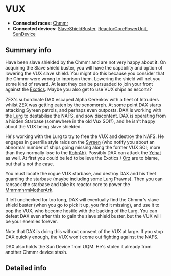 # VUX #

  * **Connected races:** [Chmmr](Chmmr.md)
  * **Connected devices:** [SlaveShieldBuster](SlaveShieldBuster.md), [ReactorCorePowerUnit](ReactorCorePowerUnit.md), [SunDevice](SunDevice.md)

## Summary info ##

Have been slave shielded by the Chmmr and are not very happy about it. On acquiring the Slave shield buster, you will have the capability and option of lowering the VUX slave shield. You might do this because you consider that the Chmmr were wrong to imprison them. Lowering the shield will net you some kind of reward. At least they can be persuaded to join your front against the [Exotics](Exotics.md). Maybe you also get to use VUX ships as escorts?

ZEX's subordinate DAX escaped Alpha Cerenkov with a fleet of Intruders whilst ZEX was getting eaten by the xenomorph. At some point DAX starts attacking Syreen patrols, and perhaps even outposts. DAX is working with the [Lurg](Lurg.md) to destabilise the NAFS, and sow discontent. DAX is operating from a hidden Starbase (somewhere in the old Vux SOI?), and he isn't happy about the VUX being slave shielded.

He's working with the Lurg to try to free the VUX and destroy the NAFS. He engages in guerrilla style raids on the [Syreen](Syreen.md) (who notify you about an abnormal number of ships going missing along the former VUX SOI; more than they normally lose to the [KohrAh](KohrAh.md)). Possibly DAX can attack the [Yehat](Yehat.md) as well. At first you could be led to believe the Exotics / [Orz](Orz.md) are to blame, but that's not the case.

You must locate the rogue VUX starbase, and destroy DAX and his fleet guarding the starbase (maybe including some Lurg Prawns). Then you can ransack the starbase and take its reactor core to power the [MmrnmhrmMotherArk](MmrnmhrmMotherArk.md).

If left unchecked for too long, DAX will eventually find the Chmmr's slave shield buster (when you go to pick it up, you find it missing), and use it to pop the VUX, who become hostile with the backing of the Lurg. You can defeat DAX even after this to gain the slave shield buster, but the VUX will be your enemies forever.

Note that DAX is doing this without consent of the VUX at large. If you stop DAX quickly enough, the VUX won't come out fighting against the NAFS.

DAX also holds the Sun Device from UQM. He's stolen it already from another Chmmr device stash.

## Detailed info ##